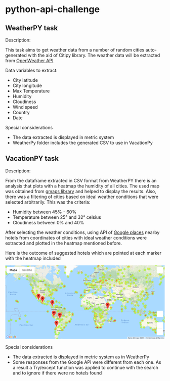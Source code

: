 # python-api-challenge

## WeatherPY task 
Description:

This task aims to get weather data from a number of random cities auto-generated with the aid of Citipy library.
The weather data will be extracted from <a href="https://openweathermap.org/api">OpenWeather API</a>

Data variables to extract:
<ul>
  <li>City latitude</li>
  <li>City longitude</li>
  <li>Max Temperature</li>
  <li>Humidity</li>
  <li>Cloudiness</li>
  <li>Wind speed</li>
  <li>Country</li>
  <li>Date</li>
</ul>

Special considerations
<ul>
  <li>The data extracted is displayed in metric system</li>
  <li>WeatherPy folder includes the generated CSV to use in VacationPy</li>
</ul>

## VacationPY task

Description:

From the dataframe extracted in CSV format from WeatherPY there is an analysis that plots with a heatmap the humidity of all cities.
The used map was obtained from <a href="https://jupyter-gmaps.readthedocs.io/en/latest/index.html">gmaps library</a> and helped to display the results.
Also, there was a filtering of cities based on ideal weather conditions that were selected arbitrarily. This was the criteria:

<ul>
  <li>Humidity between 45% - 60%</li>
  <li>Temperature between 25° and 32° celsius</li>
  <li>Cloudiness between 0% and 40%</li>
</ul>

After selecting the weather conditions, using API of <a href="https://developers.google.com/places/web-service/search">Google places</a> nearby hotels from coordinates of cities with ideal weather conditions were extracted and plotted in the heatmap mentioned before.


Here is the outcome of suggested hotels which are pointed at each marker with the heatmap included

![](VacationPy/VacationsMap.png)


Special considerations
<ul>
  <li>The data extracted is displayed in metric system as in WeatherPy</li>
  <li>Some responses from the Google API were different from each one. As a result a Try/except function was applied to continue with the search and to ignore if there were no hotels found </li>
</ul>
